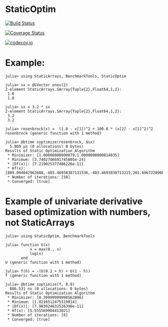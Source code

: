 # StaticOptim

[![Build Status](https://travis-ci.org/aaowens/StaticOptim.jl.svg?branch=master)](https://travis-ci.org/aaowens/StaticOptim.jl)

[![Coverage Status](https://coveralls.io/repos/aaowens/StaticOptim.jl/badge.svg?branch=master&service=github)](https://coveralls.io/github/aaowens/StaticOptim.jl?branch=master)

[![codecov.io](http://codecov.io/github/aaowens/StaticOptim.jl/coverage.svg?branch=master)](http://codecov.io/github/aaowens/StaticOptim.jl?branch=master)

# Example:
```
julia> using StaticArrays, BenchmarkTools, StaticOptim

julia> sx = @SVector ones(2)
2-element StaticArrays.SArray{Tuple{2},Float64,1,2}:
 1.0
 1.0

julia> sx = 3.2 * sx
2-element StaticArrays.SArray{Tuple{2},Float64,1,2}:
 3.2
 3.2

julia> rosenbrock(x) =  (1.0 - x[1])^2 + 100.0 * (x[2] - x[1]^2)^2
rosenbrock (generic function with 1 method)

julia> @btime soptimize(rosenbrock, $sx)
  5.869 μs (0 allocations: 0 bytes)
Results of Static Optimization Algorithm
 * Minimizer: [1.00000000000079,1.0000000000014035]
 * Minimum: [3.7402786691745805e-24]
 * |Df(x)|: [7.219025377486226e-11]
 * Hf(x): [809.094042962608,-403.46938387131536,-403.4693838713215,201.6967228908349]
 * Number of iterations: [58]
 * Converged: [true]
```
# Example of univariate derivative based optimization with numbers, not StaticArrays
```
julia> using StaticOptim, BenchmarkTools

julia> function U(x)
           x = max(0., x)
           log(x)
       end
U (generic function with 1 method)

julia> f(h) = -(U(0.2 + h) + U(1 - h))
f (generic function with 1 method)

julia> @btime soptimize(f, 0.9)
  886.531 ns (0 allocations: 0 bytes)
Results of Static Optimization Algorithm
 * Minimizer: [0.39999999998562896]
 * Minimum: [1.0216512475319814]
 * |Df(x)|: [7.983924632526396e-11]
 * Hf(x): [5.555569904413021]
 * Number of iterations: [6]
 * Converged: [true]
```
